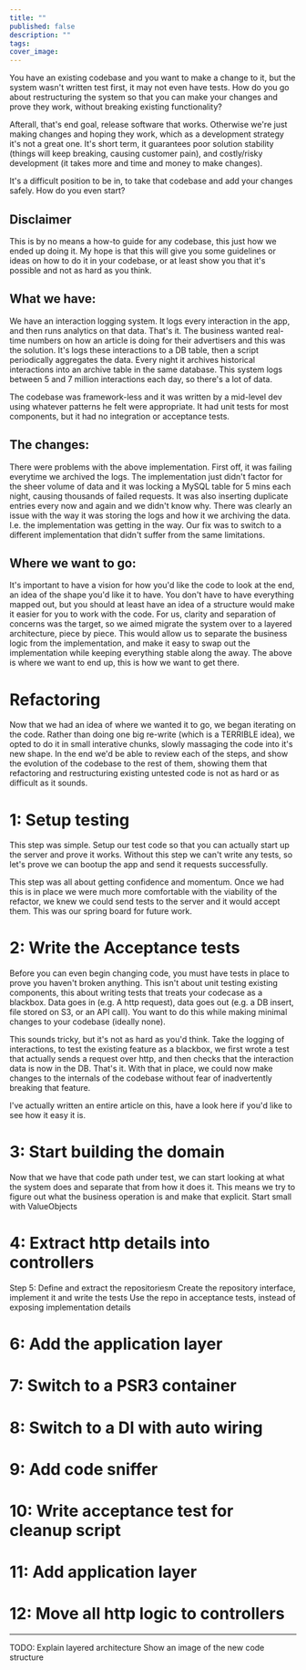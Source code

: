 ```yaml
---
title: ""
published: false
description: ""
tags: 
cover_image:
---
```


You have an existing codebase and you want to make a change to it, but the system wasn't written test first, it may not even have tests. How do you go about restructuring the system so that you can make your changes and prove they work, without breaking existing functionality?

Afterall, that's end goal, release software that works. Otherwise we're just making changes and hoping they work, which as a development strategy it's not a great one. It's short term, it guarantees poor solution stability (things will keep breaking, causing customer pain), and costly/risky development (it takes more and time and money to make changes). 

It's a difficult position to be in, to take that codebase and add your changes safely. How do you even start?

## Disclaimer
This is by no means a how-to guide for any codebase, this just how we ended up doing it. My hope is that this will give you some guidelines or ideas on how to do it in your codebase, or at least show you that it's possible and not as hard as you think.

## What we have:
We have an interaction logging system. It logs every interaction in the app, and then runs analytics on that data. That's it. The business wanted real-time numbers on how an article is doing for their advertisers and this was the solution. It's logs these interactions to a DB table, then a script periodically aggregates the data. Every night it archives historical interactions into an archive table in the same database. This system logs between 5 and 7 million interactions each day, so there's a lot of data.

The codebase was framework-less and it was written by a mid-level dev using whatever patterns he felt were appropriate. It had unit tests for most components, but it had no integration or acceptance tests.

## The changes:
There were problems with the above implementation. First off, it was failing everytime we archived the logs. The implementation just didn't factor for the sheer volume of data and it was locking a MySQL table for 5 mins each night, causing thousands of failed requests. It was also inserting duplicate entries every now and again and we didn't know why.
There was clearly an issue with the way it was storing the logs and how it we archiving the data. I.e. the implementation was getting in the way.
Our fix was to switch to a different implementation that didn't suffer from the same limitations.

## Where we want to go:
It's important to have a vision for how you'd like the code to look at the end, an idea of the shape you'd like it to have. You don't have to have everything mapped out, but you should at least have an idea of a structure would make it easier for you to work with the code. For us, clarity and separation of concerns was the target, so we aimed migrate the system over to a layered architecture, piece by piece. This would allow us to separate the business logic from the implementation, and make it easy to swap out the implementation while keeping everything stable along the away. The above is where we want to end up, this is how we want to get there.

# Refactoring
Now that we had an idea of where we wanted it to go, we began iterating on the code. Rather than doing one big re-write (which is a TERRIBLE idea), we opted to do it in small interative chunks, slowly massaging the code into it's new shape. In the end we'd be able to review each of the steps, and show the evolution of the codebase to the rest of them, showing them that refactoring and restructuring existing untested code is not as hard or as difficult as it sounds.

# 1: Setup testing
This step was simple. Setup our test code so that you can actually start up the server and prove it works. Without this step we can't write any tests, so let's prove we can bootup the app and send it requests successfully.

This step was all about getting confidence and momentum. Once we had this is in place we were much more comfortable with the viability of the refactor, we knew we could send tests to the server and it would accept them. This was our spring board for future work.

# 2: Write the Acceptance tests
Before you can even begin changing code, you must have tests in place to prove you haven't broken anything. This isn't about unit testing existing components, this about writing tests that treats your codecase as a blackbox. Data goes in (e.g. A http request), data goes out (e.g. a DB insert, file stored on S3, or an API call). You want to do this while making minimal changes to your codebase (ideally none).

This sounds tricky, but it's not as hard as you'd think. Take the logging of interactions, to test the existing feature as a blackbox, we first wrote a test that actually sends a request over http, and then checks that the interaction data is now in the DB. That's it. With that in place, we could now make changes to the internals of the codebase without fear of inadvertently breaking that feature.

I've actually written an entire article on this, have a look here if you'd like to see how it easy it is.

# 3: Start building the domain
Now that we have that code path under test, we can start looking at what the system does and separate that from how it does it. This means we try to figure out what the business operation is and make that explicit. Start small with ValueObjects

# 4: Extract http details into controllers

Step 5: Define and extract the repositoriesm
Create the repository interface, implement it and write the tests
Use the repo in acceptance tests, instead of exposing implementation details

# 6: Add the application layer

# 7: Switch to a PSR3 container

# 8: Switch to a DI with auto wiring

# 9: Add code sniffer

# 10: Write acceptance test for cleanup script

# 11: Add application layer

# 12: Move all http logic to controllers

----------

TODO:
Explain layered architecture
Show an image of the new code structure
